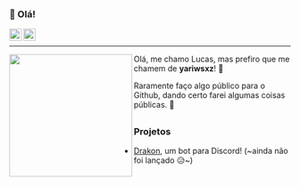 ### 🤙 Olá!
<a target="_blank" href="https://discord.com/invite/uK8BUdHsV9">
  <img align="left" alt="Discord" width="22px" src="https://media.discordapp.net/attachments/821093933836271646/824009035602329630/discord-new-logo.png" />
</a>
<a target="_blank" href="mailto:yariwsxz@hotmail.com">
  <img align="left" alt="Gmail" width="22px" src="https://media.discordapp.net/attachments/821093933836271646/824009013259403345/3378606541574338608-512.png?width=473&height=473" />
</a>
</br>

---

<img align="left" height="220" src="https://media.discordapp.net/attachments/821093933836271646/824001480415248414/1frC0VgM2etsVCJzJrNMZTQ.png?width=473&height=473"/>

Olá, me chamo Lucas, mas prefiro que me chamem de <b>yariwsxz</b>! 🤭

Raramente faço algo público para o Github, dando certo farei algumas coisas públicas. 💅

##

### Projetos

- [Drakon](), um bot para Discord! (~ainda não foi lançado 😥~)

